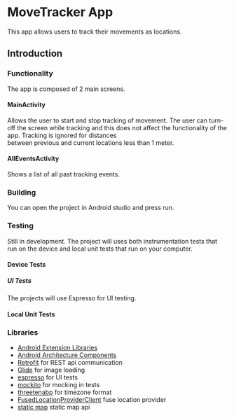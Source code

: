 MoveTracker App
===========================================================

This app allows users to track their movements as locations.


Introduction
-------------

### Functionality
The app is composed of 2 main screens.
#### MainActivity
Allows the user to start and stop tracking of movement.
The user can turn-off the screen while tracking and this does 
not affect the functionality of the app. Tracking is ignored for distances  
between previous and current locations less than 1 meter.
 

#### AllEventsActivity
Shows a list of all past tracking events.
 

### Building
You can open the project in Android studio and press run.
### Testing
Still in development. 
The project will uses both instrumentation tests that run on the device
and local unit tests that run on your computer. 

#### Device Tests
##### UI Tests
The projects will use Espresso for UI testing.  

#### Local Unit Tests 


### Libraries
* [Android Extension Libraries][extension-lib]
* [Android Architecture Components][arch]
* [Retrofit][retrofit] for REST api communication
* [Glide][glide] for image loading
* [espresso][espresso] for UI tests
* [mockito][mockito] for mocking in tests
* [threetenabp][threetenabp] for timezone format
* [FusedLocationProviderClient][fuse] fuse location provider
* [static map][map] static map api


[extension-lib]: https://developer.android.com/jetpack/androidx
[arch]: https://developer.android.com/topic/libraries/architecture
[espresso]: https://google.github.io/android-testing-support-library/docs/espresso/
[retrofit]: http://square.github.io/retrofit
[glide]: https://github.com/bumptech/glide
[mockito]: http://site.mockito.org
[threetenabp]: https://github.com/JakeWharton/ThreeTenABP
[fuse]: https://developers.google.com/android/reference/com/google/android/gms/location/FusedLocationProviderClient
[map]: https://developers.google.com/maps/documentation/maps-static/intro

 
